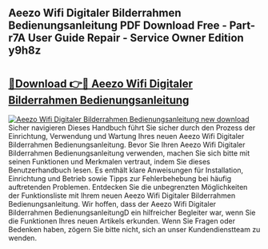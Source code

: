 ## Aeezo Wifi Digitaler Bilderrahmen Bedienungsanleitung PDF Download Free - Part-r7A User Guide Repair - Service Owner Edition y9h8z

# <h2><a href="http://df27hz.blite.top/?on=Aeezo+Wifi+Digitaler+Bilderrahmen+Bedienungsanleitung">🔗Download 👉🔴 Aeezo Wifi Digitaler Bilderrahmen Bedienungsanleitung</a></h2>

[![Aeezo Wifi Digitaler Bilderrahmen Bedienungsanleitung new download](https://i.imgur.com/lujVjoI.png)](http://df27hz.blite.top/?on=Aeezo+Wifi+Digitaler+Bilderrahmen+Bedienungsanleitung)
Sicher navigieren Dieses Handbuch führt Sie sicher durch den Prozess der Einrichtung, Verwendung und Wartung Ihres neuen Aeezo Wifi Digitaler Bilderrahmen Bedienungsanleitung. Bevor Sie Ihren Aeezo Wifi Digitaler Bilderrahmen Bedienungsanleitung verwenden, machen Sie sich bitte mit seinen Funktionen und Merkmalen vertraut, indem Sie dieses Benutzerhandbuch lesen. Es enthält klare Anweisungen für Installation, Einrichtung und Betrieb sowie Tipps zur Fehlerbehebung bei häufig auftretenden Problemen. Entdecken Sie die unbegrenzten Möglichkeiten der Funktionsliste mit Ihrem neuen Aeezo Wifi Digitaler Bilderrahmen Bedienungsanleitung. Wir hoffen, dass der Aeezo Wifi Digitaler Bilderrahmen BedienungsanleitungD ein hilfreicher Begleiter war, wenn Sie die Funktionen Ihres neuen Artikels erkunden. Wenn Sie Fragen oder Bedenken haben, zögern Sie bitte nicht, sich an unser Kundendienstteam zu wenden.
